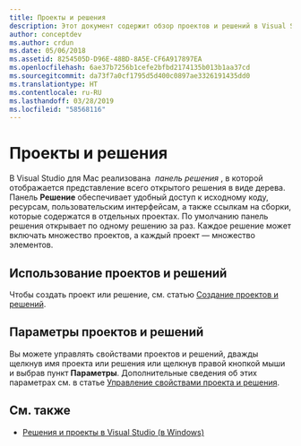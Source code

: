```yaml
---
title: Проекты и решения
description: Этот документ содержит обзор проектов и решений в Visual Studio для Mac.
author: conceptdev
ms.author: crdun
ms.date: 05/06/2018
ms.assetid: 8254505D-D96E-48BD-8A5E-CF6A917897EA
ms.openlocfilehash: 6ae37b7256b1cefe2bfbd2174135b013b1aa37cd
ms.sourcegitcommit: da73f7a0cf1795d5d400c0897ae3326191435dd0
ms.translationtype: HT
ms.contentlocale: ru-RU
ms.lasthandoff: 03/28/2019
ms.locfileid: "58568116"
---
```

# <a name="projects-and-solutions"></a>Проекты и решения

В Visual Studio для Mac реализована  _панель решения_ , в которой отображается представление всего открытого решения в виде дерева. Панель **Решение** обеспечивает удобный доступ к исходному коду, ресурсам, пользовательским интерфейсам, а также ссылкам на сборки, которые содержатся в отдельных проектах. По умолчанию панель решения открывает по одному решению за раз. Каждое решение может включать множество проектов, а каждый проект — множество элементов.

## <a name="using-projects-and-solutions"></a>Использование проектов и решений

Чтобы создать проект или решение, см. статью [Создание проектов и решений](create-new-projects.md).

## <a name="project-and-solution-options"></a>Параметры проектов и решений

Вы можете управлять свойствами проектов и решений, дважды щелкнув имя проекта или решения или щелкнув правой кнопкой мыши и выбрав пункт **Параметры**. Дополнительные сведения об этих параметрах см. в статье [Управление свойствами проекта и решения](managing-solutions-and-project-properties.md).

## <a name="see-also"></a>См. также

- [Решения и проекты в Visual Studio (в Windows)](/visualstudio/ide/solutions-and-projects-in-visual-studio)